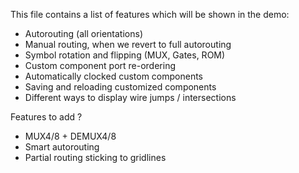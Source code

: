 This file contains a list of features which will be shown in the demo:
- Autorouting (all orientations)
- Manual routing, when we revert to full autorouting
- Symbol rotation and flipping (MUX, Gates, ROM)
- Custom component port re-ordering
- Automatically clocked custom components
- Saving and reloading customized components
- Different ways to display wire jumps / intersections

Features to add ?
- MUX4/8 + DEMUX4/8
- Smart autorouting
- Partial routing sticking to gridlines
